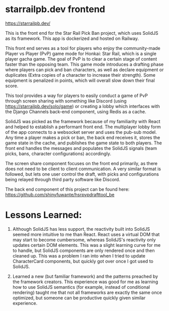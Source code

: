 # starrailpb.dev frontend
https://starrailpb.dev/

This is the front end for the Star Rail Pick Ban project, which uses SolidJS as its framework. This app is dockerized and hosted on Railway. 

This front end serves as a tool for players who enjoy the community-made Player vs Player (PvP) game mode for Honkai: Star Rail, which is a single player gacha game. The goal of PvP is to clear a certain stage of content faster than the opposing team. This game mode introduces a drafting phase where players can pick and ban characters, as well as declare equipment or duplicates (Extra copies of a character to increase their strength). Some equipment is penalized in points, which will overall slow down their final score. 

This tool provides a way for players to easily conduct a game of PvP through screen sharing with something like Discord (using https://starrailpb.dev/solo/game) or creating a lobby which interfaces with the Django Channels back-end component, using Redis as a cache. 

SolidJS was picked as the framework because of my familiarity with React and helped to establish a performant front end. The multiplayer lobby form of the app connects to a websocket server and uses the pub-sub model. Any time a player makes a pick or ban, the back end receives it, stores the game state in the cache, and publishes the game state to both players. The front end handles the messages and populates the SolidJS signals (team picks, bans, character configurations) accordingly.

The screen share component focuses on the front end primarily, as there does not need to be client to client communication. A very similar format is followed, but lets one user control the draft, with picks and configurations being relayed through third party software like Discord. 

The back end component of this project can be found here: https://github.com/shinyfuwante/hsrpvpdrafttool_be


# Lessons Learned:
1) Although SolidJS has less support, the reactivity built into SolidJS seemed more intuitive to me than React. React uses a virtual DOM that may start to become cumbersome, whereas SolidJS's reactivity only updates certain DOM elements. This was a slight learning curve for me to handle, but SolidJS components are only rendered once and then cleaned up. This was a problem I ran into when I tried to update CharacterCard components, but quickly got over once I got used to SolidJS.

2) Learned a new (but familiar framework) and the patterns preached by the framework creators. This experience was good for me as learning how to use SolidJS semantics (for example, <Show> instead of conditional rendering) taught me that not all frameworks are exactly the same once optimized, but someone can be productive quickly given similar experience. 
